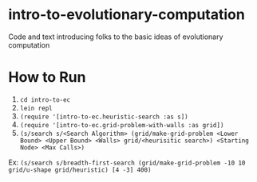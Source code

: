 # intro-to-evolutionary-computation
Code and text introducing folks to the basic ideas of evolutionary computation

# How to Run
1. `cd intro-to-ec`
2. `lein repl`
3. `(require '[intro-to-ec.heuristic-search :as s])`
4. `(require '[intro-to-ec.grid-problem-with-walls :as grid])`
5. `(s/search s/<Search Algorithm> (grid/make-grid-problem <Lower Bound> <Upper Bound> <Walls> grid/<heurisitic search>) <Starting Node> <Max Calls>)`

Ex: `(s/search s/breadth-first-search (grid/make-grid-problem -10 10 grid/u-shape grid/heuristic) [4 -3] 400)`